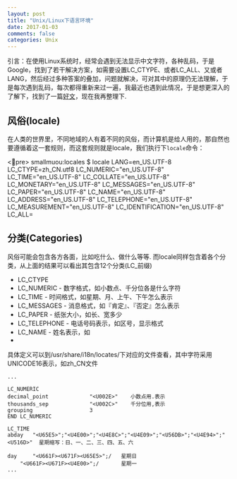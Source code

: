 ```yaml
---
layout: post
title: "Unix/Linux下语言环境"
date: 2017-01-03
comments: false
categories: Unix
---
```


引言：在使用Linux系统时，经常会遇到无法显示中文字符，各种乱码，于是Google，找到了若干解决方案，如需要设置LC_CTYPE、或者LC_ALL、又或者LANG，然后经过多种答案的叠加，问题就解决，可对其中的原理仍无法理解，于是每次遇到乱码，每次都得重新来过一遍，我最近也遇到此情况，于是想更深入的了解下，找到了一篇[好文](http://www.cnblogs.com/xlmeng1988/archive/2013/01/16/locale.html)，现在我再整理下.

## 风俗(locale)

在人类的世界里，不同地域的人有着不同的风俗，而计算机是给人用的，那自然也要遵循着这一套规则，而这套规则就是locale，我们执行下`locale`命令：

<pre>
smallmuou:locales $ locale
LANG=en_US.UTF-8
LC_CTYPE=zh_CN.utf8
LC_NUMERIC="en_US.UTF-8"
LC_TIME="en_US.UTF-8"
LC_COLLATE="en_US.UTF-8"
LC_MONETARY="en_US.UTF-8"
LC_MESSAGES="en_US.UTF-8"
LC_PAPER="en_US.UTF-8"
LC_NAME="en_US.UTF-8"
LC_ADDRESS="en_US.UTF-8"
LC_TELEPHONE="en_US.UTF-8"
LC_MEASUREMENT="en_US.UTF-8"
LC_IDENTIFICATION="en_US.UTF-8"
LC_ALL=
</pre>

## 分类(Categories)
风俗可能会包含各方各面，比如吃什么、做什么等等. 而locale同样包含着各个分类，从上面的结果可以看出其包含12个分类(LC_前缀)

* LC_CTYPE
* LC_NUMERIC - 数字格式，如小数点、千分位各是什么字符
* LC_TIME - 时间格式，如星期、月、上午、下午怎么表示
* LC_MESSAGES - 消息格式，如『肯定』、『否定』怎么表示
* LC_PAPER - 纸张大小，如长、宽多少
* LC_TELEPHONE - 电话号码表示，如区号，显示格式
* LC_NAME - 姓名表示，如
* 

具体定义可以到/usr/share/i18n/locates/下对应的文件查看，其中字符采用UNICODE16表示，如zh_CN文件

```
...

LC_NUMERIC
decimal_point             "<U002E>"    小数点用.表示
thousands_sep             "<U002C>"    千分位用,表示
grouping                  3
END LC_NUMERIC

LC_TIME
abday 	"<U65E5>";"<U4E00>";"<U4E8C>";"<U4E09>";"<U56DB>";"<U4E94>";"<U516D>"  星期缩写：日、一、二、三、四、五、六

day 	"<U661F><U671F><U65E5>";/   星期日
	"<U661F><U671F><U4E00>";/		星期一
...
```

## 